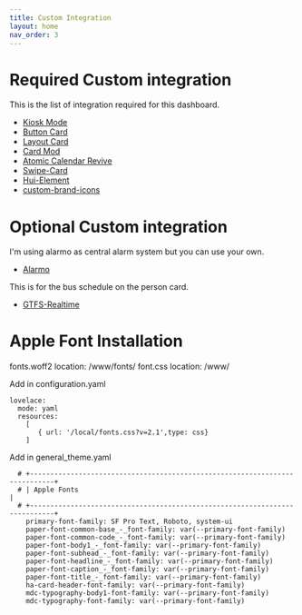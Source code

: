 ```yaml
---
title: Custom Integration
layout: home
nav_order: 3
---
```


# Required Custom integration

This is the list of integration required for this dashboard.

* [Kiosk Mode](https://github.com/NemesisRE/kiosk-mode)
* [Button Card](https://github.com/custom-cards/button-card)
* [Layout Card](https://github.com/thomasloven/lovelace-layout-card)
* [Card Mod](https://github.com/thomasloven/lovelace-card-mod)
* [Atomic Calendar Revive](https://github.com/totaldebug/atomic-calendar-revive)
* [Swipe-Card](https://github.com/bramkragten/swipe-card)
* [Hui-Element](https://github.com/thomasloven/lovelace-hui-element)
* [custom-brand-icons](https://github.com/elax46/custom-brand-icons)


# Optional Custom integration 

I'm using alarmo as central alarm system but you can use your own.
* [Alarmo](https://github.com/nielsfaber/alarmo)

This is for the bus schedule on the person card.
* [GTFS-Realtime](https://github.com/zacs/ha-gtfs-rt)

# Apple Font Installation 

fonts.woff2 location: /www/fonts/
font.css location: /www/

Add in configuration.yaml

    lovelace:
      mode: yaml
      resources:
        [
           { url: '/local/fonts.css?v=2.1',type: css}
        ]

Add in general_theme.yaml

      # +----------------------------------------------------------------------------+
      # | Apple Fonts                                                                |
      # +----------------------------------------------------------------------------+
        primary-font-family: SF Pro Text, Roboto, system-ui
        paper-font-common-base_-_font-family: var(--primary-font-family)
        paper-font-common-code_-_font-family: var(--primary-font-family)
        paper-font-body1_-_font-family: var(--primary-font-family)
        paper-font-subhead_-_font-family: var(--primary-font-family)
        paper-font-headline_-_font-family: var(--primary-font-family)
        paper-font-caption_-_font-family: var(--primary-font-family)
        paper-font-title_-_font-family: var(--primary-font-family)
        ha-card-header-font-family: var(--primary-font-family)
        mdc-typography-body1-font-family: var(--primary-font-family)
        mdc-typography-font-family: var(--primary-font-family)  
